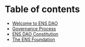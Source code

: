 # Table of contents

* [Welcome to ENS DAO](README.md)
* [Governance Process](<README (1).md>)
* [ENS DAO Constitution](ens-dao-constitution.md)
* [The ENS Foundation](the-ens-foundation.md)
